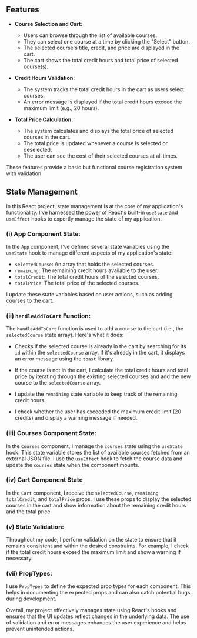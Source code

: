 ## Features

- **Course Selection and Cart:**
  - Users can browse through the list of available courses.
  - They can select one course at a time by clicking the "Select" button.
  - The selected course's title, credit, and price are displayed in the cart.
  - The cart shows the total credit hours and total price of selected course(s).

- **Credit Hours Validation:**
  - The system tracks the total credit hours in the cart as users select courses.
  - An error message is displayed if the total credit hours exceed the maximum limit (e.g., 20 hours).

- **Total Price Calculation:**
  - The system calculates and displays the total price of selected courses in the cart.
  - The total price is updated whenever a course is selected or deselected.
  - The user can see the cost of their selected courses at all times.


These features provide a basic but functional course registration system with validation



## State Management

In this React project, state management is at the core of my application's functionality. I've harnessed the power of React's built-in `useState` and `useEffect` hooks to expertly manage the state of my application.

### (i) App Component State:

In the `App` component, I've defined several state variables using the `useState` hook to manage different aspects of my application's state:

- `selectedCourse`: An array that holds the selected courses.
- `remaining`: The remaining credit hours available to the user.
- `totalCredit`: The total credit hours of the selected courses.
- `totalPrice`: The total price of the selected courses.

I update these state variables based on user actions, such as adding courses to the cart.

### (ii) `handleAddToCart` Function:

The `handleAddToCart` function is used to add a course to the cart (i.e., the `selectedCourse` state array). Here's what it does:

- Checks if the selected course is already in the cart by searching for its `id` within the `selectedCourse` array. If it's already in the cart, it displays an error message using the `toast` library.

- If the course is not in the cart, I calculate the total credit hours and total price by iterating through the existing selected courses and add the new course to the `selectedCourse` array.

- I update the `remaining` state variable to keep track of the remaining credit hours.

- I check whether the user has exceeded the maximum credit limit (20 credits) and display a warning message if needed.

### (iii) Courses Component State:

In the `Courses` component, I manage the `courses` state using the `useState` hook. This state variable stores the list of available courses fetched from an external JSON file. I use the `useEffect` hook to fetch the course data and update the `courses` state when the component mounts.

### (iv) Cart Component State

In the `Cart` component, I receive the `selectedCourse`, `remaining`, `totalCredit`, and `totalPrice` props. I use these props to display the selected courses in the cart and show information about the remaining credit hours and the total price.

### (v) State Validation:

Throughout my code, I perform validation on the state to ensure that it remains consistent and within the desired constraints. For example, I check if the total credit hours exceed the maximum limit and show a warning if necessary.

### (vii) PropTypes:

I use `PropTypes` to define the expected prop types for each component. This helps in documenting the expected props and can also catch potential bugs during development.

Overall, my project effectively manages state using React's hooks and ensures that the UI updates reflect changes in the underlying data. The use of validation and error messages enhances the user experience and helps prevent unintended actions.
